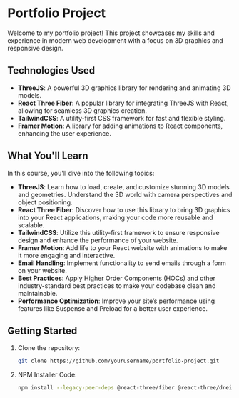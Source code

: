 # Portfolio Project

Welcome to my portfolio project! This project showcases my skills and experience in modern web development with a focus on 3D graphics and responsive design.

## Technologies Used

- **ThreeJS**: A powerful 3D graphics library for rendering and animating 3D models.
- **React Three Fiber**: A popular library for integrating ThreeJS with React, allowing for seamless 3D graphics creation.
- **TailwindCSS**: A utility-first CSS framework for fast and flexible styling.
- **Framer Motion**: A library for adding animations to React components, enhancing the user experience.

## What You'll Learn

In this course, you'll dive into the following topics:

- **ThreeJS**: Learn how to load, create, and customize stunning 3D models and geometries. Understand the 3D world with camera perspectives and object positioning.
- **React Three Fiber**: Discover how to use this library to bring 3D graphics into your React applications, making your code more reusable and scalable.
- **TailwindCSS**: Utilize this utility-first framework to ensure responsive design and enhance the performance of your website.
- **Framer Motion**: Add life to your React website with animations to make it more engaging and interactive.
- **Email Handling**: Implement functionality to send emails through a form on your website.
- **Best Practices**: Apply Higher Order Components (HOCs) and other industry-standard best practices to make your codebase clean and maintainable.
- **Performance Optimization**: Improve your site’s performance using features like Suspense and Preload for a better user experience.

## Getting Started

1. Clone the repository:
   ```bash
   git clone https://github.com/yourusername/portfolio-project.git

2. NPM Installer Code:
   ```bash
   npm install --legacy-peer-deps @react-three/fiber @react-three/drei maath react-tilt react-vertical-timeline-component @emailjs/browser framer-motion react-router-dom
